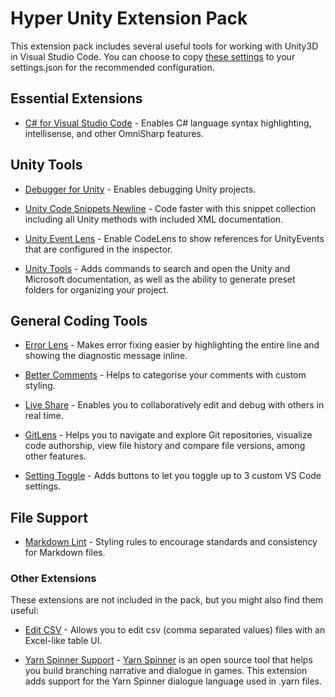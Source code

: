 # Hyper Unity Extension Pack

This extension pack includes several useful tools for working with Unity3D in Visual Studio Code.
You can choose to copy [these settings](https://gist.github.com/Cdddo/ca8b21cbe7f05f4758b856d21e1d4199) to your settings.json for the recommended configuration.

## Essential Extensions

- [C# for Visual Studio Code](https://marketplace.visualstudio.com/items?itemName=ms-dotnettools.csharp) - Enables C# language syntax highlighting, intellisense, and other OmniSharp features.

## Unity Tools

- [Debugger for Unity](https://marketplace.visualstudio.com/items?itemName=Unity.unity-debug) - Enables debugging Unity projects.

- [Unity Code Snippets Newline](https://marketplace.visualstudio.com/items?itemName=Cdddo.unity-code-snippets-newline) - Code faster with this snippet collection including all Unity methods with included XML documentation.

- [Unity Event Lens](https://marketplace.visualstudio.com/items?itemName=dgileadi.unity-event-lens) - Enable CodeLens to show references for UnityEvents that are configured in the inspector.

- [Unity Tools](https://marketplace.visualstudio.com/items?itemName=Tobiah.unity-tools) - Adds commands to search and open the Unity and Microsoft documentation, as well as the ability to generate preset folders for organizing your project.

## General Coding Tools

- [Error Lens](https://marketplace.visualstudio.com/items?itemName=usernamehw.errorlens) - Makes error fixing easier by highlighting the entire line and showing the diagnostic message inline.

- [Better Comments](https://marketplace.visualstudio.com/items?itemName=aaron-bond.better-comments) - Helps to categorise your comments with custom styling.

- [Live Share](https://marketplace.visualstudio.com/items?itemName=ms-vsliveshare.vsliveshare) - Enables you to collaboratively edit and debug with others in real time.

- [GitLens](https://marketplace.visualstudio.com/items?itemName=eamodio.gitlens) - Helps you to navigate and explore Git repositories, visualize code authorship, view file history and compare file versions, among other features.

- [Setting Toggle](https://marketplace.visualstudio.com/items?itemName=Ho-Wan.setting-toggle) - Adds buttons to let you toggle up to 3 custom VS Code settings.

## File Support

- [Markdown Lint](https://marketplace.visualstudio.com/items?itemName=DavidAnson.vscode-markdownlint) - Styling rules to encourage standards and consistency for Markdown files.

### Other Extensions

These extensions are not included in the pack, but you might also find them useful:

- [Edit CSV](https://marketplace.visualstudio.com/items?itemName=janisdd.vscode-edit-csv) - Allows you to edit csv (comma separated values) files with an Excel-like table UI.

- [Yarn Spinner Support](https://marketplace.visualstudio.com/items?itemName=SecretLab.yarn-spinner) - [Yarn Spinner](https://yarnspinner.dev) is an open source tool that helps you build branching narrative and dialogue in games. This extension adds support for the Yarn Spinner dialogue language used in .yarn files.
